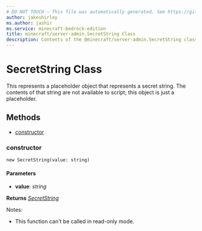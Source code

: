 ```yaml
---
# DO NOT TOUCH — This file was automatically generated. See https://github.com/mojang/minecraftapidocsgenerator to modify descriptions, examples, etc.
author: jakeshirley
ms.author: jashir
ms.service: minecraft-bedrock-edition
title: minecraft/server-admin.SecretString Class
description: Contents of the @minecraft/server-admin.SecretString class.
---
```

# SecretString Class

This represents a placeholder object that represents a secret string. The contents of that string are not available to script; this object is just a placeholder.

## Methods
- [constructor](#constructor)

### **constructor**
`
new SecretString(value: string)
`

#### **Parameters**
- **value**: *string*

**Returns** [*SecretString*](SecretString.md)
  
Notes:
- This function can't be called in read-only mode.
